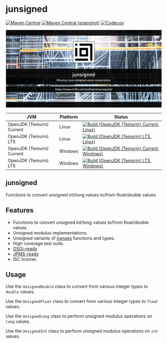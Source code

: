 junsigned
===

[![Maven Central](https://img.shields.io/maven-central/v/com.io7m.junsigned/com.io7m.junsigned.svg?style=flat-square)](http://search.maven.org/#search%7Cga%7C1%7Cg%3A%22com.io7m.junsigned%22)
[![Maven Central (snapshot)](https://img.shields.io/nexus/s/com.io7m.junsigned/com.io7m.junsigned?server=https%3A%2F%2Fs01.oss.sonatype.org&style=flat-square)](https://s01.oss.sonatype.org/content/repositories/snapshots/com/io7m/junsigned/)
[![Codecov](https://img.shields.io/codecov/c/github/io7m-com/junsigned.svg?style=flat-square)](https://codecov.io/gh/io7m-com/junsigned)

![com.io7m.junsigned](./src/site/resources/junsigned.jpg?raw=true)

| JVM | Platform | Status |
|-----|----------|--------|
| OpenJDK (Temurin) Current | Linux | [![Build (OpenJDK (Temurin) Current, Linux)](https://img.shields.io/github/actions/workflow/status/io7m-com/junsigned/main.linux.temurin.current.yml)](https://www.github.com/io7m-com/junsigned/actions?query=workflow%3Amain.linux.temurin.current)|
| OpenJDK (Temurin) LTS | Linux | [![Build (OpenJDK (Temurin) LTS, Linux)](https://img.shields.io/github/actions/workflow/status/io7m-com/junsigned/main.linux.temurin.lts.yml)](https://www.github.com/io7m-com/junsigned/actions?query=workflow%3Amain.linux.temurin.lts)|
| OpenJDK (Temurin) Current | Windows | [![Build (OpenJDK (Temurin) Current, Windows)](https://img.shields.io/github/actions/workflow/status/io7m-com/junsigned/main.windows.temurin.current.yml)](https://www.github.com/io7m-com/junsigned/actions?query=workflow%3Amain.windows.temurin.current)|
| OpenJDK (Temurin) LTS | Windows | [![Build (OpenJDK (Temurin) LTS, Windows)](https://img.shields.io/github/actions/workflow/status/io7m-com/junsigned/main.windows.temurin.lts.yml)](https://www.github.com/io7m-com/junsigned/actions?query=workflow%3Amain.windows.temurin.lts)|

## junsigned

Functions to convert unsigned int/long values to/from float/double values.

## Features

* Functions to convert unsigned int/long values to/from float/double values.
* Unsigned modulus implementations.
* Unsigned variants of [jranges](https://www.github.com/io7m-com/jranges) functions and types.
* High coverage test suite.
* [OSGi-ready](https://www.osgi.org/)
* [JPMS-ready](https://en.wikipedia.org/wiki/Java_Platform_Module_System)
* ISC license.

## Usage

Use the `UnsignedDouble` class to convert from various integer types to
`double` values.

Use the `UnsignedFloat` class to convert from various integer types to
`float` values.

Use the `UnsignedLong` class to perform unsigned modulus operations on `long`
values.

Use the `UnsignedInt` class to perform unsigned modulus operations on `int`
values.

